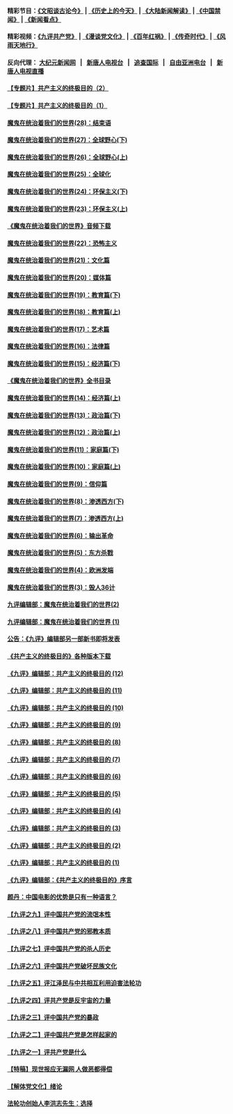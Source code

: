 #### 精彩节目：[《文昭谈古论今》](http://155.138.205.71/wenzhao) | [《历史上的今天》](http://155.138.205.71/today-in-history) | [《大陆新闻解读》](http://155.138.205.71/ntdtv-comedy) | [《中国禁闻》](http://155.138.205.71/ntdtv-news) | [《新闻看点》](http://155.138.205.71/news-insight) 

 #### 精彩视频：[《九评共产党》](http://155.138.205.71:10000/videos/jiuping) | [《漫谈党文化》](http://155.138.205.71:10000/videos/mtdwh) | [《百年红祸》](http://155.138.205.71:10000/videos/bnhh) | [《传奇时代》](http://155.138.205.71:10000/videos/legend) | [《风雨天地行》](http://155.138.205.71:10000/videos/fytdx) 

 #### 反向代理： [大纪元新闻网](http://155.138.205.71:10080/) &nbsp;&nbsp;|&nbsp;&nbsp; [新唐人电视台](http://155.138.205.71:8000/) &nbsp;&nbsp;|&nbsp;&nbsp; [追查国际](http://155.138.205.71:10010/) &nbsp;&nbsp;|&nbsp;&nbsp; [自由亚洲电台](http://155.138.205.71:9800/) &nbsp;&nbsp;|&nbsp;&nbsp; [新唐人电视直播](http://155.138.205.71/) 

#### [【专题片】共产主义的终极目的（2）](../pages/nsc422/n11061941.md?t=02242137) 

#### [【专题片】共产主义的终极目的（1）](../pages/nsc422/n11047728.md?t=02242137) 

#### [魔鬼在统治着我们的世界(28)：结束语](../pages/nsc422/n10936246.md?t=02242137) 

#### [魔鬼在统治着我们的世界(27)：全球野心(下)](../pages/nsc422/n10928319.md?t=02242137) 

#### [魔鬼在统治着我们的世界(26)：全球野心(上)](../pages/nsc422/n10900318.md?t=02242137) 

#### [魔鬼在统治着我们的世界(25)：全球化](../pages/nsc422/n10788205.md?t=02242137) 

#### [魔鬼在统治着我们的世界(24)：环保主义(下)](../pages/nsc422/n10695307.md?t=02242137) 

#### [魔鬼在统治着我们的世界(23)：环保主义(上)](../pages/nsc422/n10688613.md?t=02242137) 

#### [《魔鬼在统治着我们的世界》音频下载](../pages/nsc422/n10635553.md?t=02242137) 

#### [魔鬼在统治着我们的世界(22)：恐怖主义](../pages/nsc422/n10614727.md?t=02242137) 

#### [魔鬼在统治着我们的世界(21)：文化篇](../pages/nsc422/n10597706.md?t=02242137) 

#### [魔鬼在统治着我们的世界(20)：媒体篇](../pages/nsc422/n10586579.md?t=02242137) 

#### [魔鬼在统治着我们的世界(19)：教育篇(下)](../pages/nsc422/n10564808.md?t=02242137) 

#### [魔鬼在统治着我们的世界(18)：教育篇(上)](../pages/nsc422/n10526970.md?t=02242137) 

#### [魔鬼在统治着我们的世界(17)：艺术篇](../pages/nsc422/n10499093.md?t=02242137) 

#### [魔鬼在统治着我们的世界(16)：法律篇](../pages/nsc422/n10485969.md?t=02242137) 

#### [魔鬼在统治着我们的世界(15)：经济篇(下)](../pages/nsc422/n10469975.md?t=02242137) 

#### [《魔鬼在统治着我们的世界》全书目录](../pages/nsc422/n10464261.md?t=02242137) 

#### [魔鬼在统治着我们的世界(14)：经济篇(上)](../pages/nsc422/n10457370.md?t=02242137) 

#### [魔鬼在统治着我们的世界(13)：政治篇(下)](../pages/nsc422/n10448270.md?t=02242137) 

#### [魔鬼在统治着我们的世界(12)：政治篇(上)](../pages/nsc422/n10444576.md?t=02242137) 

#### [魔鬼在统治着我们的世界(11)：家庭篇(下)](../pages/nsc422/n10440961.md?t=02242137) 

#### [魔鬼在统治着我们的世界(10)：家庭篇(上)](../pages/nsc422/n10435448.md?t=02242137) 

#### [魔鬼在统治着我们的世界(9)：信仰篇](../pages/nsc422/n10432159.md?t=02242137) 

#### [魔鬼在统治着我们的世界(8)：渗透西方(下)](../pages/nsc422/n10429603.md?t=02242137) 

#### [魔鬼在统治着我们的世界(7)：渗透西方(上)](../pages/nsc422/n10426013.md?t=02242137) 

#### [魔鬼在统治着我们的世界(6)：输出革命](../pages/nsc422/n10421536.md?t=02242137) 

#### [魔鬼在统治着我们的世界(5)：东方杀戮](../pages/nsc422/n10417707.md?t=02242137) 

#### [魔鬼在统治着我们的世界(4)：欧洲发端](../pages/nsc422/n10414890.md?t=02242137) 

#### [魔鬼在统治着我们的世界(3)：毁人36计](../pages/nsc422/n10411583.md?t=02242137) 

#### [九评编辑部：魔鬼在统治着我们的世界(2)](../pages/nsc422/n10410036.md?t=02242137) 

#### [九评编辑部：魔鬼在统治着我们的世界 (1)](../pages/nsc422/n10406825.md?t=02242137) 

#### [公告：《九评》编辑部另一部新书即将发表](../pages/nsc422/n10405104.md?t=02242137) 

#### [《共产主义的终极目的》各种版本下载](../pages/nsc422/n10022138.md?t=02242137) 

#### [《九评》编辑部：共产主义的终极目的 (12)](../pages/nsc422/n9933272.md?t=02242137) 

#### [《九评》编辑部：共产主义的终极目的 (11)](../pages/nsc422/n9924973.md?t=02242137) 

#### [《九评》编辑部：共产主义的终极目的 (10)](../pages/nsc422/n9920883.md?t=02242137) 

#### [《九评》编辑部：共产主义的终极目的 (9)](../pages/nsc422/n9916363.md?t=02242137) 

#### [《九评》编辑部：共产主义的终极目的 (8)](../pages/nsc422/n9912488.md?t=02242137) 

#### [《九评》编辑部：共产主义的终极目的 (7)](../pages/nsc422/n9901176.md?t=02242137) 

#### [《九评》编辑部：共产主义的终极目的 (6)](../pages/nsc422/n9899359.md?t=02242137) 

#### [《九评》编辑部：共产主义的终极目的 (5)](../pages/nsc422/n9893174.md?t=02242137) 

#### [《九评》编辑部：共产主义的终极目的 (4)](../pages/nsc422/n9891246.md?t=02242137) 

#### [《九评》编辑部：共产主义的终极目的 (3)](../pages/nsc422/n9879879.md?t=02242137) 

#### [《九评》编辑部：共产主义的终极目的 (2)](../pages/nsc422/n9876205.md?t=02242137) 

#### [《九评》编辑部：共产主义的终极目的 (1)](../pages/nsc422/n9865857.md?t=02242137) 

#### [《九评》编辑部：《共产主义的终极目的》序言](../pages/nsc422/n9862666.md?t=02242137) 

#### [颜丹：中国电影的优势是只有一种语言？](../pages/nsc422/n9583062.md?t=02242137) 

#### [【九评之九】评中国共产党的流氓本性](../pages/nsc422/n737542.md?t=02242137) 

#### [【九评之八】评中国共产党的邪教本质](../pages/nsc422/n735942.md?t=02242137) 

#### [【九评之七】评中国共产党的杀人历史](../pages/nsc422/n733806.md?t=02242137) 

#### [【九评之六】评中国共产党破坏民族文化](../pages/nsc422/n731667.md?t=02242137) 

#### [【九评之五】评江泽民与中共相互利用迫害法轮功](../pages/nsc422/n730058.md?t=02242137) 

#### [【九评之四】评共产党是反宇宙的力量](../pages/nsc422/n727814.md?t=02242137) 

#### [【九评之三】评中国共产党的暴政](../pages/nsc422/n725597.md?t=02242137) 

#### [【九评之二】评中国共产党是怎样起家的](../pages/nsc422/n723946.md?t=02242137) 

#### [【九评之一】评共产党是什么](../pages/nsc422/n722529.md?t=02242137) 

#### [【特稿】现世报应无漏网 人做恶都得偿](../pages/nsc422/n4215167.md?t=02242137) 

#### [【解体党文化】绪论](../pages/nsc422/n1449356.md?t=02242137) 

#### [法轮功创始人李洪志先生：选择](../pages/nsc422/n3580738.md?t=02242137) 

